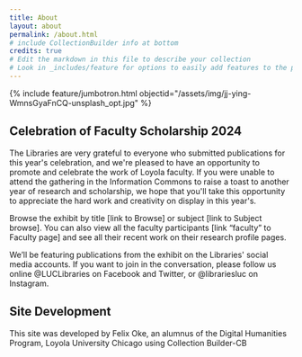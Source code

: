 ```yaml
---
title: About
layout: about
permalink: /about.html
# include CollectionBuilder info at bottom
credits: true
# Edit the markdown in this file to describe your collection
# Look in _includes/feature for options to easily add features to the page
---
```


{% include feature/jumbotron.html objectid="/assets/img/jj-ying-WmnsGyaFnCQ-unsplash_opt.jpg" %}

## Celebration of Faculty Scholarship 2024

The Libraries are very grateful to everyone who submitted publications for this year's celebration, and we're pleased to have an opportunity to promote and celebrate the work of Loyola faculty.  If you were unable to attend the gathering in the Information Commons to raise a toast to another year of research and scholarship, we hope that you'll take this opportunity to appreciate the hard work and creativity on display in this year's.

Browse the exhibit by title [link to Browse] or subject [link to Subject browse]. You can also view all the faculty participants [link “faculty” to Faculty page] and see all their recent work on their research profile pages.

We’ll  be featuring publications from the exhibit on the Libraries' social media accounts. If you want to join in the conversation, please follow us online @LUCLibraries on Facebook and Twitter, or @librariesluc on Instagram.

## Site Development
This site was developed by Felix Oke, an alumnus of the Digital Humanities Program, Loyola University Chicago using Collection Builder-CB


